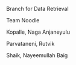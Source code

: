 Branch for Data Retrieval

Team Noodle

Kopalle, Naga Anjaneyulu

Parvataneni, Rutvik

Shaik, Nayeemullah Baig